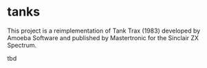 # tanks

This project is a reimplementation of Tank Trax (1983) developed by Amoeba Software and published by Mastertronic for the Sinclair ZX Spectrum.

tbd